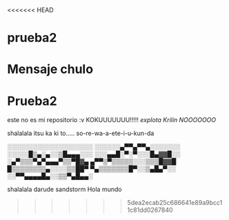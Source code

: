 <<<<<<< HEAD
# prueba2
Mensaje chulo
=======
# Prueba2
este no es mi repositorio :v KOKUUUUUUU!!!!! *explota* *Krilin NOOOOOOO*

shalalala itsu ka ki to..... so-re-wa-a-ete-i-u-kun-da

░░░░░░░░░░░░░░░░░░░░
░░░░░░▄▀▀▄▀▀▄░░░░░░░
░░░░░█▒▄░▄░░▒█▄▄▄░░░
░░░▄▄█░▀░▀░░░█▄▓▓█░░
░▄▀▒▒▒▀▄▀▄▄▄▀▒▒▀█▓▄
▄▀▀▒▀▒▒▒▒▒░░░▒▒▒█▓▓█
█▒▒▒▒▒▒▒▒▄░░░░▒▒██▀
▀▄▒▒▒▒▒▒▒█▀░░▒▄█▄▀░░
░░▀▀▄▄▄▄█▄░░▒▒▀▄█▄▄░

shalalala darude sandstorm
Hola mundo
>>>>>>> 5dea2ecab25c686641e89a9bcc11c81dd0267840
